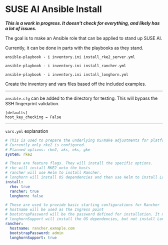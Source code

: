 # SUSE AI Ansible Install

***This is a work in progress. It doesn't check for everything, and likely has a lot of issues.***

The goal is to make an Ansible role that can be applied to stand up SUSE AI.

Currently, it can be done in parts with the playbooks as they stand.

`ansible-playbook - i inventory.ini install_rke2_server.yml`

`ansible-playbook - i inventory.ini install_rancher.yml`

`ansible-playbook - i inventory.ini install_longhorn.yml`

Create the inventory and vars files based off the included examples.

---

`ansible.cfg` can be added to the directory for testing. This will bypass the SSH fingerprint validation.
```
[defaults]
host_key_checking = False
```

---

`vars.yml` explanation
```yaml
# This is used to prepare the underlying OS/make adjustments for platform specific configurations.
# Currently only rke2 is configured.
# Planned options: rke2, aks, eks, gke
system: rke2

# These are feature flags. They will install the specific options.
# rke will install RKE2 onto the hosts
# rancher will use Helm to install Rancher.
# longhorn will install OS dependencies and then use Helm to install Longhorn
install:
  rke: true
  rancher: true
  longhorn: false

# These are used to provide basic starting configurations for Rancher
# hostname will be used as the Ingress point
# bootstrapPassword will be the password defined for installation. It must be changed at first used
# longhornSupport will install the OS dependencies, but not install Longhorn. This is useful if you plan to install Longhorn through Rancher
rancher:
  hostname: rancher.exmaple.com
  bootstrapPassword: admin
  longhornSupport: true
```
